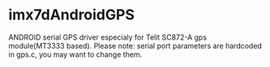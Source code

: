 # imx7dAndroidGPS
ANDROID serial GPS driver especialy for Telit SC872-A gps module(MT3333 based).
Please note: serial port parameters are hardcoded in gps.c, you may want to change them. 
